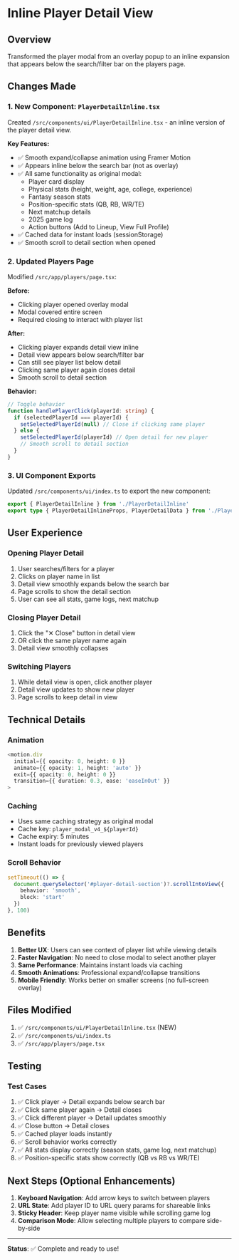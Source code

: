 # Inline Player Detail View

## Overview
Transformed the player modal from an overlay popup to an inline expansion that appears below the search/filter bar on the players page.

## Changes Made

### 1. **New Component: `PlayerDetailInline.tsx`**
Created `/src/components/ui/PlayerDetailInline.tsx` - an inline version of the player detail view.

**Key Features:**
- ✅ Smooth expand/collapse animation using Framer Motion
- ✅ Appears inline below the search bar (not as overlay)
- ✅ All same functionality as original modal:
  - Player card display
  - Physical stats (height, weight, age, college, experience)
  - Fantasy season stats
  - Position-specific stats (QB, RB, WR/TE)
  - Next matchup details
  - 2025 game log
  - Action buttons (Add to Lineup, View Full Profile)
- ✅ Cached data for instant loads (sessionStorage)
- ✅ Smooth scroll to detail section when opened

### 2. **Updated Players Page**
Modified `/src/app/players/page.tsx`:

**Before:**
- Clicking player opened overlay modal
- Modal covered entire screen
- Required closing to interact with player list

**After:**
- Clicking player expands detail view inline
- Detail view appears below search/filter bar
- Can still see player list below detail
- Clicking same player again closes detail
- Smooth scroll to detail section

**Behavior:**
```typescript
// Toggle behavior
function handlePlayerClick(playerId: string) {
  if (selectedPlayerId === playerId) {
    setSelectedPlayerId(null) // Close if clicking same player
  } else {
    setSelectedPlayerId(playerId) // Open detail for new player
    // Smooth scroll to detail section
  }
}
```

### 3. **UI Component Exports**
Updated `/src/components/ui/index.ts` to export the new component:
```typescript
export { PlayerDetailInline } from './PlayerDetailInline'
export type { PlayerDetailInlineProps, PlayerDetailData } from './PlayerDetailInline'
```

## User Experience

### Opening Player Detail
1. User searches/filters for a player
2. Clicks on player name in list
3. Detail view smoothly expands below the search bar
4. Page scrolls to show the detail section
5. User can see all stats, game logs, next matchup

### Closing Player Detail
1. Click the "✕ Close" button in detail view
2. OR click the same player name again
3. Detail view smoothly collapses

### Switching Players
1. While detail view is open, click another player
2. Detail view updates to show new player
3. Page scrolls to keep detail in view

## Technical Details

### Animation
```typescript
<motion.div
  initial={{ opacity: 0, height: 0 }}
  animate={{ opacity: 1, height: 'auto' }}
  exit={{ opacity: 0, height: 0 }}
  transition={{ duration: 0.3, ease: 'easeInOut' }}
>
```

### Caching
- Uses same caching strategy as original modal
- Cache key: `player_modal_v4_${playerId}`
- Cache expiry: 5 minutes
- Instant loads for previously viewed players

### Scroll Behavior
```typescript
setTimeout(() => {
  document.querySelector('#player-detail-section')?.scrollIntoView({ 
    behavior: 'smooth', 
    block: 'start' 
  })
}, 100)
```

## Benefits

1. **Better UX**: Users can see context of player list while viewing details
2. **Faster Navigation**: No need to close modal to select another player
3. **Same Performance**: Maintains instant loads via caching
4. **Smooth Animations**: Professional expand/collapse transitions
5. **Mobile Friendly**: Works better on smaller screens (no full-screen overlay)

## Files Modified

1. ✅ `/src/components/ui/PlayerDetailInline.tsx` (NEW)
2. ✅ `/src/components/ui/index.ts`
3. ✅ `/src/app/players/page.tsx`

## Testing

### Test Cases
1. ✅ Click player → Detail expands below search bar
2. ✅ Click same player again → Detail closes
3. ✅ Click different player → Detail updates smoothly
4. ✅ Close button → Detail closes
5. ✅ Cached player loads instantly
6. ✅ Scroll behavior works correctly
7. ✅ All stats display correctly (season stats, game log, next matchup)
8. ✅ Position-specific stats show correctly (QB vs RB vs WR/TE)

## Next Steps (Optional Enhancements)

1. **Keyboard Navigation**: Add arrow keys to switch between players
2. **URL State**: Add player ID to URL query params for shareable links
3. **Sticky Header**: Keep player name visible while scrolling game log
4. **Comparison Mode**: Allow selecting multiple players to compare side-by-side

---

**Status**: ✅ Complete and ready to use!
